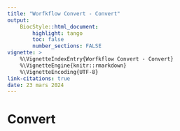 ```yaml
---
title: "Worfkflow Convert - Convert"
output:
    BiocStyle::html_document:
        highlight: tango
        toc: false
        number_sections: FALSE
vignette: >
    %\VignetteIndexEntry{Worfkflow Convert - Convert}
    %\VignetteEngine{knitr::rmarkdown}
    %\VignetteEncoding{UTF-8}
link-citations: true
date: 23 mars 2024
---
```


# Convert
